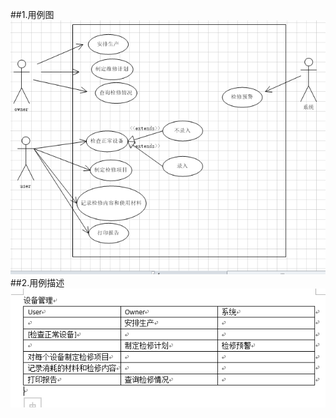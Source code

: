 ##1.用例图
![alt text](https://github.com/09143573/mis/blob/master/zuoye2/%E7%94%A8%E4%BE%8B%E5%9B%BE.PNG)
##2.用例描述
![alt text](https://github.com/09143573/mis/blob/master/zuoye2/%E6%8D%95%E8%8E%B7.PNG)
